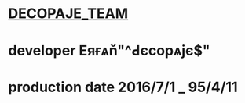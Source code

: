 # [DECOPAJE_TEAM](https://telegram.me/Decopaje_team)


# developer Eяғѧň"^Ԁєcopѧjє$"






# production date 2016/7/1 _ 95/4/11
